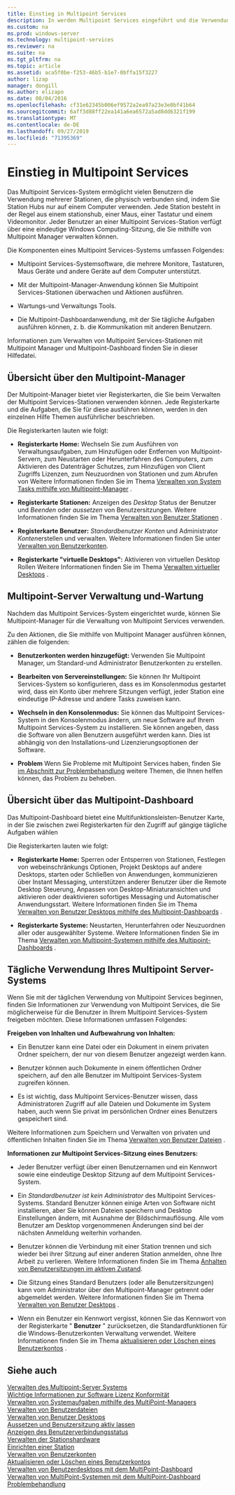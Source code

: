 ```yaml
---
title: Einstieg in Multipoint Services
description: In werden Multipoint Services eingeführt und die Verwendung der Anwendung gestartet.
ms.custom: na
ms.prod: windows-server
ms.technology: multipoint-services
ms.reviewer: na
ms.suite: na
ms.tgt_pltfrm: na
ms.topic: article
ms.assetid: aca5f0be-f253-46b5-b1e7-0bffa15f3227
author: lizap
manager: dongill
ms.author: elizapo
ms.date: 08/04/2016
ms.openlocfilehash: cf31e62345b006ef9572a2ea97a23e3e0bf41b64
ms.sourcegitcommit: 6aff3d88ff22ea141a6ea6572a5ad8dd6321f199
ms.translationtype: MT
ms.contentlocale: de-DE
ms.lasthandoff: 09/27/2019
ms.locfileid: "71395369"
---
```

# <a name="getting-started-with-multipoint-services"></a>Einstieg in Multipoint Services
Das Multipoint Services-System ermöglicht vielen Benutzern die Verwendung mehrerer Stationen, die physisch verbunden sind, indem Sie Station Hubs nur auf einem Computer verwenden. Jede Station besteht in der Regel aus einem stationshub, einer Maus, einer Tastatur und einem Videomonitor. Jeder Benutzer an einer Multipoint Services-Station verfügt über eine eindeutige Windows Computing-Sitzung, die Sie mithilfe von Multipoint Manager verwalten können.  
  
Die Komponenten eines Multipoint Services-Systems umfassen Folgendes:  
  
-   Multipoint Services-Systemsoftware, die mehrere Monitore, Tastaturen, Maus Geräte und andere Geräte auf dem Computer unterstützt.  
  
-   Mit der Multipoint-Manager-Anwendung können Sie Multipoint Services-Stationen überwachen und Aktionen ausführen.  
  
-   Wartungs-und Verwaltungs Tools.  
  
-   Die Multipoint-Dashboardanwendung, mit der Sie tägliche Aufgaben ausführen können, z. b. die Kommunikation mit anderen Benutzern.  
  
Informationen zum Verwalten von Multipoint Services-Stationen mit Multipoint Manager und Multipoint-Dashboard finden Sie in dieser Hilfedatei.  
  
## <a name="overview-of-multipoint-manager"></a>Übersicht über den Multipoint-Manager  
Der Multipoint-Manager bietet vier Registerkarten, die Sie beim Verwalten der Multipoint Services-Stationen verwenden können. Jede Registerkarte und die Aufgaben, die Sie für diese ausführen können, werden in den einzelnen Hilfe Themen ausführlicher beschrieben.  
  
Die Registerkarten lauten wie folgt:  
  
-   **Registerkarte Home:** Wechseln Sie zum Ausführen von Verwaltungsaufgaben, zum Hinzufügen oder Entfernen von Multipoint-Servern, zum Neustarten oder Herunterfahren des Computers, zum Aktivieren des Datenträger Schutzes, zum Hinzufügen von Client Zugriffs Lizenzen, zum Neuzuordnen von Stationen und zum Abrufen von Weitere Informationen finden Sie im Thema [Verwalten von System Tasks mithilfe von Multipoint-Manager](Manage-System-Tasks-Using-MultiPoint-Manager.md) .  
  
-   **Registerkarte Stationen:** Anzeigen des *Desktop* Status der Benutzer und *Beenden* oder *aussetzen* von Benutzersitzungen. Weitere Informationen finden Sie im Thema [Verwalten von Benutzer Stationen](Manage-User-Stations.md) .  
  
-   **Registerkarte Benutzer:** *Standardbenutzer Konten* und Administrator *Konten*erstellen und verwalten. Weitere Informationen finden Sie unter [Verwalten von Benutzerkonten](Manage-User-Accounts.md).  
  
-   **Registerkarte "virtuelle Desktops":** Aktivieren von virtuellen Desktop Rollen Weitere Informationen finden Sie im Thema [Verwalten virtueller Desktops](Manage-Virtual-Desktops.md) .  
  
## <a name="multipoint-server-management-and-maintenance"></a>Multipoint-Server Verwaltung und-Wartung  
Nachdem das Multipoint Services-System eingerichtet wurde, können Sie Multipoint-Manager für die Verwaltung von Multipoint Services verwenden.  
  
Zu den Aktionen, die Sie mithilfe von Multipoint Manager ausführen können, zählen die folgenden:  
  
-   **Benutzerkonten werden hinzugefügt:** Verwenden Sie Multipoint Manager, um Standard-und Administrator Benutzerkonten zu erstellen.  
  
-   **Bearbeiten von Servereinstellungen:** Sie können Ihr Multipoint Services-System so konfigurieren, dass es im Konsolenmodus gestartet wird, dass ein Konto über mehrere Sitzungen verfügt, jeder Station eine eindeutige IP-Adresse und andere Tasks zuweisen kann.  
  
-   **Wechseln in den Konsolenmodus:** Sie können das Multipoint Services-System in den Konsolenmodus ändern, um neue Software auf Ihrem Multipoint Services-System zu installieren. Sie können angeben, dass die Software von allen Benutzern ausgeführt werden kann. Dies ist abhängig von den Installations-und Lizenzierungsoptionen der Software.  
  
-   **Problem** Wenn Sie Probleme mit Multipoint Services haben, finden Sie [im Abschnitt zur Problembehandlung](Troubleshooting.md) weitere Themen, die Ihnen helfen können, das Problem zu beheben.  
  
## <a name="overview-of-multipoint-dashboard"></a>Übersicht über das Multipoint-Dashboard  
Das Multipoint-Dashboard bietet eine Multifunktionsleisten-Benutzer Karte, in der Sie zwischen zwei Registerkarten für den Zugriff auf gängige tägliche Aufgaben wählen  
  
Die Registerkarten lauten wie folgt:  
  
-   **Registerkarte Home:** Sperren oder Entsperren von Stationen, Festlegen von webeinschränkungs Optionen, Projekt Desktops auf andere Desktops, starten oder Schließen von Anwendungen, kommunizieren über Instant Messaging, unterstützen anderer Benutzer über die Remote Desktop Steuerung, Anpassen von Desktop-Miniaturansichten und aktivieren oder deaktivieren sofortiges Messaging und Automatischer Anwendungsstart. Weitere Informationen finden Sie im Thema [Verwalten von Benutzer Desktops mithilfe des Multipoint-Dashboards](Manage-User-Desktops-Using-MultiPoint-Dashboard.md) .  
  
-   **Registerkarte Systeme:** Neustarten, Herunterfahren oder Neuzuordnen aller oder ausgewählter Systeme. Weitere Informationen finden Sie im Thema [Verwalten von Multipoint-Systemen mithilfe des Multipoint-Dashboards](Manage-MultiPoint-Systems-Using-MultiPoint-Dashboard.md) .  
  
## <a name="daily-use-of-your-multipoint-server-system"></a>Tägliche Verwendung Ihres Multipoint Server-Systems  
Wenn Sie mit der täglichen Verwendung von Multipoint Services beginnen, finden Sie Informationen zur Verwendung von Multipoint Services, die Sie möglicherweise für die Benutzer in Ihrem Multipoint Services-System freigeben möchten. Diese Informationen umfassen Folgendes:  
  
**Freigeben von Inhalten und Aufbewahrung von Inhalten:**  
  
-   Ein Benutzer kann eine Datei oder ein Dokument in einem privaten Ordner speichern, der nur von diesem Benutzer angezeigt werden kann.  
  
-   Benutzer können auch Dokumente in einem öffentlichen Ordner speichern, auf den alle Benutzer im Multipoint Services-System zugreifen können.  
  
-   Es ist wichtig, dass Multipoint Services-Benutzer wissen, dass Administratoren Zugriff auf alle Dateien und Dokumente im System haben, auch wenn Sie privat im persönlichen Ordner eines Benutzers gespeichert sind.  
  
Weitere Informationen zum Speichern und Verwalten von privaten und öffentlichen Inhalten finden Sie im Thema [Verwalten von Benutzer Dateien](Manage-User-Files.md) .  
  
**Informationen zur Multipoint Services-Sitzung eines Benutzers:**  
  
-   Jeder Benutzer verfügt über einen Benutzernamen und ein Kennwort sowie eine eindeutige Desktop *Sitzung* auf dem Multipoint Services-System.  
  
-   Ein *Standardbenutzer* *ist kein Administrator* des Multipoint Services-Systems. Standard Benutzer können einige Arten von Software nicht installieren, aber Sie können Dateien speichern und Desktop Einstellungen ändern, mit Ausnahme der Bildschirmauflösung. Alle vom Benutzer am Desktop vorgenommenen Änderungen sind bei der nächsten Anmeldung weiterhin vorhanden.  
  
-   Benutzer können die Verbindung mit einer Station trennen und sich wieder bei ihrer Sitzung auf einer anderen Station anmelden, ohne Ihre Arbeit zu verlieren. Weitere Informationen finden Sie im Thema [Anhalten von Benutzersitzungen im aktiven Zustand](Suspend-and-Leave-User-Session-Active.md).  
  
-   Die Sitzung eines Standard Benutzers (oder alle Benutzersitzungen) kann vom Administrator über den Multipoint-Manager getrennt oder abgemeldet werden. Weitere Informationen finden Sie im Thema [Verwalten von Benutzer Desktops](manage-user-desktops-using-multipoint-dashboard.md) .  
  
-   Wenn ein Benutzer ein Kennwort vergisst, können Sie das Kennwort von der Registerkarte " **Benutzer** " zurücksetzen, die Standardfunktionen für die Windows-Benutzerkonten Verwaltung verwendet. Weitere Informationen finden Sie im Thema [aktualisieren oder Löschen eines Benutzerkontos](Update-or-Delete-a-User-Account.md) .  
  
## <a name="see-also"></a>Siehe auch  
[Verwalten des Multipoint-Server Systems](managing-your-multipoint-services-system.md)  
[Wichtige Informationen zur Software Lizenz Konformität](Important-Information-about-Software-License-Compliance.md)  
[Verwalten von Systemaufgaben mithilfe des MultiPoint-Managers](Manage-System-Tasks-Using-MultiPoint-Manager.md)  
[Verwalten von Benutzerdateien](Manage-User-Files.md)  
[Verwalten von Benutzer Desktops](manage-user-desktops-using-multipoint-dashboard.md)  
[Aussetzen und Benutzersitzung aktiv lassen](Suspend-and-Leave-User-Session-Active.md)  
[Anzeigen des Benutzerverbindungsstatus](View-User-Connection-Status.md)  
[Verwalten der Stationshardware](Manage-Station-Hardware.md)  
[Einrichten einer Station](Set-Up-a-Station.md)  
[Verwalten von Benutzerkonten](Manage-User-Accounts.md)  
[Aktualisieren oder Löschen eines Benutzerkontos](Update-or-Delete-a-User-Account.md)  
[Verwalten von Benutzerdesktops mit dem MultiPoint-Dashboard](Manage-User-Desktops-Using-MultiPoint-Dashboard.md)  
[Verwalten von MultiPoint-Systemen mit dem MultiPoint-Dashboard](Manage-MultiPoint-Systems-Using-MultiPoint-Dashboard.md)  
[Problembehandlung](Troubleshooting.md)    
  
